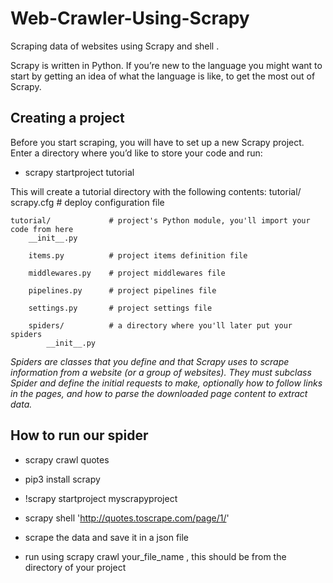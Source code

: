 # Web-Crawler-Using-Scrapy
Scraping data of websites using Scrapy and shell .

Scrapy is written in Python. If you’re new to the language you might want to start by getting an idea of what the language is like, to get the most out of Scrapy.

## Creating a project
Before you start scraping, you will have to set up a new Scrapy project. Enter a directory where you’d like to store your code and run:

- scrapy startproject tutorial

This will create a tutorial directory with the following contents:
tutorial/
    scrapy.cfg            # deploy configuration file

    tutorial/             # project's Python module, you'll import your code from here
        __init__.py

        items.py          # project items definition file

        middlewares.py    # project middlewares file

        pipelines.py      # project pipelines file

        settings.py       # project settings file

        spiders/          # a directory where you'll later put your spiders
            __init__.py
            
*Spiders are classes that you define and that Scrapy uses to scrape information from a website (or a group of websites). They must subclass Spider and define the initial requests to make, optionally how to follow links in the pages, and how to parse the downloaded page content to extract data.*

## How to run our spider
- scrapy crawl quotes

- pip3 install scrapy
- !scrapy startproject myscrapyproject
- scrapy shell 'http://quotes.toscrape.com/page/1/'
- scrape the data and save it in a json file
- run using scrapy crawl your_file_name , this should be from the directory of your project

